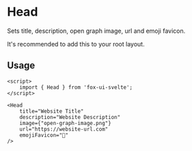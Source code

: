 # Head

Sets title, description, open graph image, url and emoji favicon.

It's recommended to add this to your root layout.

## Usage

```svelte
<script>
	import { Head } from 'fox-ui-svelte';
</script>

<Head
	title="Website Title"
	description="Website Description"
	image={"open-graph-image.png"}
	url="https://website-url.com"
	emojiFavicon="🦊"
/>
```
